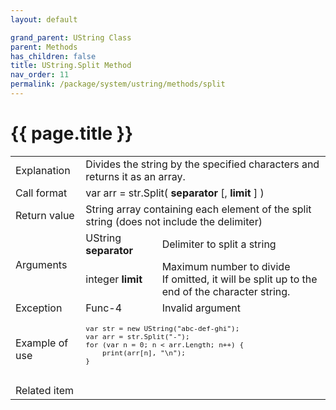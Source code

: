 ```yaml
---
layout: default

grand_parent: UString Class
parent: Methods
has_children: false
title: UString.Split Method
nav_order: 11
permalink: /package/system/ustring/methods/split
---
```

# {{ page.title }}

<table>
  <tr>
    <td>Explanation</td>
    <td colspan="2">Divides the string by the specified characters and returns it as an array.</td>
  </tr>
  <tr>
    <td>Call format</td>
    <td colspan="2">var arr = str.Split( <b>separator</b> [, <b>limit</b> ] )</td>
  </tr>
  <tr>
    <td>Return value</td>
    <td colspan="2">String array containing each element of the split string (does not include the delimiter)</td>
  </tr>  
  <tr>
    <td rowspan="2">Arguments</td>
    <td>UString <b>separator</b></td>
    <td>Delimiter to split a string</td>
  </tr>
  <tr>
    <td>integer <b>limit</b></td>
    <td>Maximum number to divide<br>If omitted, it will be split up to the end of the character string.</td>
  </tr>
  <tr>
    <td>Exception</td>
    <td>Func-4</td>
    <td>Invalid argument</td>
  </tr>
  <tr>
    <td>Example of use</td>
    <td colspan="2"><code><pre>
var str = new UString("abc-def-ghi");
var arr = str.Split("-");
for (var n = 0; n < arr.Length; n++) {
    print(arr[n], "\n");
}
    </pre></code></td>
  </tr>
  <tr>
    <td>Related item</td>
    <td colspan="2"></td>
  </tr>
</table>